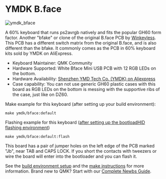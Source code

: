 # YMDK B.face

![ymdk_bface](https://i.imgur.com/qhFxN0gh.jpg)

A 60% keyboard that runs ps2avrgb natively and fits the popular GH60 form factor. Another "bfake" or clone of the original B.face PCB by [Winkeyless](https://winkeyless.kr/product/b-face-x2-pcb/). This PCB has a different switch matrix from the original B.face, and is also different than the bfake. It commonly comes as the PCB in 60% keyboard kits sold by YMDK on AliExpress.

* Keyboard Maintainer: QMK Community
* Hardware Supported: White Bface Mini USB PCB with 12 RGB LEDs on the bottom.
* Hardware Availability: [Shenzhen YMD Tech Co. (YMDK) on Aliexpress](https://www.aliexpress.com/item/32799437588.html)
* Case capability: You can not use generic GH60 plastic cases with this board as RGB LEDs on the bottom is messing with the supportive ribs of the case, just like on DZ60.

Make example for this keyboard (after setting up your build environment):

    make ymdk/bface:default

Flashing example for this keyboard ([after setting up the bootloadHID flashing environment](https://docs.qmk.fm/#/flashing_bootloadhid))

    make ymdk/bface:default:flash

This board has a pair of jumper holes on the left edge of the PCB marked "Jb", near TAB and CAPS LOCK. If you short the contacts with tweezers or wire the board will enter into the bootloader and you can flash it.

See the [build environment setup](https://docs.qmk.fm/#/getting_started_build_tools) and the [make instructions](https://docs.qmk.fm/#/getting_started_make_guide) for more information. Brand new to QMK? Start with our [Complete Newbs Guide](https://docs.qmk.fm/#/newbs).

